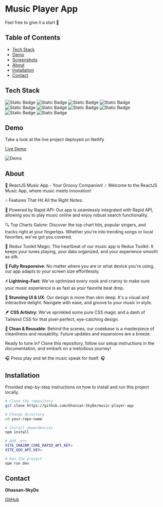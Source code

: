 # Music Player App

Feel free to give it a start 🌟

## Table of Contents

- [Tech Stack](#tech-stack)
- [Demo](#demo)
- [Screenshots](#screenshots)
- [About](#about)
- [Installation](#installation)
- [Contact](#contact)


## Tech Stack
![Static Badge](https://img.shields.io/badge/JavaScript-black?style=for-the-badge&logo=javascript)
![Static Badge](https://img.shields.io/badge/React-black?style=for-the-badge&logo=react)
![Static Badge](https://img.shields.io/badge/Vite-black?style=for-the-badge&logo=vite)
![Static Badge](https://img.shields.io/badge/Redux-black?style=for-the-badge&logo=redux)
![Static Badge](https://img.shields.io/badge/Redux%2Frtk-black?style=for-the-badge&logo=redux)
![Static Badge](https://img.shields.io/badge/Tailwind-black?style=for-the-badge&logo=tailwindcss)
![Static Badge](https://img.shields.io/badge/Rapid%2Fapi-black?style=for-the-badge&logo=rapid)
![Static Badge](https://img.shields.io/badge/swiper-black?style=for-the-badge&logo=swiper)
![Static Badge](https://img.shields.io/badge/.env-black?style=for-the-badge&logo=.env)
![Static Badge](https://img.shields.io/badge/Netlify-black?style=for-the-badge&logo=netlify)


## Demo

Take a look at the live project deployed on Netlify

[Live Demo](https://music-app-skyde.netlify.app)

![Demo](demo.gif)

## About

🎵 ReactJS Music App - Your Groovy Companion! 🎶
Welcome to the ReactJS Music App, where music meets innovation!

🎶 Features That Hit All the Right Notes:

📡 Powered by Rapid API: Our app is seamlessly integrated with Rapid API, allowing you to play music online and enjoy robust search functionality.

🔍 Top Charts Galore: Discover the top chart hits, popular singers, and tracks right at your fingertips. Whether you're into trending songs or local favorites, we've got you covered.

🎵 Redux Toolkit Magic: The heartbeat of our music app is Redux Toolkit. It keeps your tunes playing, your data organized, and your experience smooth as silk.

**📱 Fully Responsive**: No matter where you are or what device you're using, our app adapts to your screen size effortlessly.

**⚡ Lightning-Fast**: We've optimized every nook and cranny to make sure your music experience is as fast as your favorite beat drop.

**🎨 Stunning UI & UX**: Our design is more than skin deep. It's a visual and interactive delight. Navigate with ease, and groove to your music in style.

**🪶 CSS Artistry**: We've sprinkled some pure CSS magic and a dash of Tailwind CSS for that pixel-perfect, eye-catching design.

**🧹 Clean & Reusable**: Behind the scenes, our codebase is a masterpiece of cleanliness and reusability. Future updates and expansions are a breeze.

Ready to tune in? Clone this repository, follow our setup instructions in the documentation, and embark on a melodious journey!

🎧 Press play and let the music speak for itself. 🎧



## Installation

Provided step-by-step instructions on how to install and run this project locally.

```bash
# Clone the repository
git clone https://github.com/Ghassan-SkyDe/music-player-app

# Change directory
cd your-repo-name

# Install dependencies
npm install

# Add .env 
VITE_SHAZAM_CORE_RAPID_API_KEY=
VITE_GEO_API_KEY=

# Run the project
npm run dev
```


## Contact

**Ghassan-SkyDe**

[GitHub](https://github.com/Ghassan-SkyDe)
